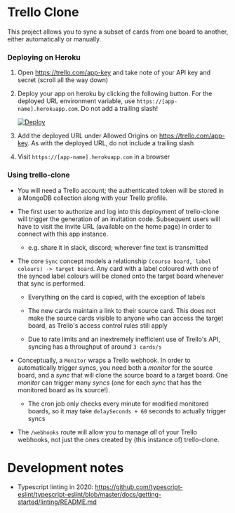 # Trello Clone

This project allows you to sync a subset of cards from one board to another, either automatically or manually.

### Deploying on Heroku

1. Open https://trello.com/app-key and take note of your API key and secret (scroll all the way down)
2. Deploy your app on heroku by clicking the following button. For the deployed URL environment variable, use `https://[app-name].herokuapp.com`. Do not add a trailing slash!

   [![Deploy](https://www.herokucdn.com/deploy/button.svg)](https://heroku.com/deploy)

3. Add the deployed URL under Allowed Origins on https://trello.com/app-key. As with the deployed URL, do not include a trailing slash

4. Visit `https://[app-name].herokuapp.com` in a browser

### Using trello-clone

- You will need a Trello account; the authenticated token will be stored in a MongoDB collection along with your Trello profile.

- The first user to authorize and log into this deployment of trello-clone will trigger the generation of an invitation code. Subsequent users will have to visit the invite URL (available on the home page) in order to connect with this app instance.
  
  - e.g. share it in slack, discord; wherever fine text is transmitted

- The core `Sync` concept models a relationship `(course board, label colours) -> target board`. Any card with a label coloured with one of the synced label colours will be cloned onto the target board whenever that sync is performed.

  - Everything on the card is copied, with the exception of labels

  - The new cards maintain a link to their source card. This does not make the source cards visible to anyone who can access the target board, as Trello's access control rules still apply

  - Due to rate limits and an inextremely inefficient use of Trello's API, syncing has a throughput of around `3 cards/s`

- Conceptually, a `Monitor` wraps a Trello webhook. In order to automatically trigger syncs, you need both a *monitor* for the source board, and a *sync* that will clone the source board to a target board. One *monitor* can trigger many *sync*s (one for each *sync* that has the monitored board as its source!).

  - The cron job only checks every minute for modified monitored boards, so it may take `delaySeconds + 60` seconds to actually trigger syncs

- The `/webhooks` route will allow you to manage *all* of your Trello webhooks, not just the ones created by (this instance of) trello-clone. 

# Development notes

- Typescript linting in 2020: https://github.com/typescript-eslint/typescript-eslint/blob/master/docs/getting-started/linting/README.md

